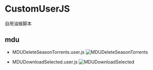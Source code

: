 # CustomUserJS
自用油猴脚本
## mdu
- MDUDeleteSeasonTorrents.user.js
![MDUDeleteSeasonTorrents](https://p.sda1.dev/23/d988936f85ef28ea70f068e9c7bf95fb/deletegroup.png)

- MDUDownloadSelected.user.js
![MDUDownloadSelected](https://p.sda1.dev/23/909773c61dc25852229463ed188b769a/%E5%B1%8F%E5%B9%95%E6%88%AA%E5%9B%BE%202025-04-11%20132531.png)
